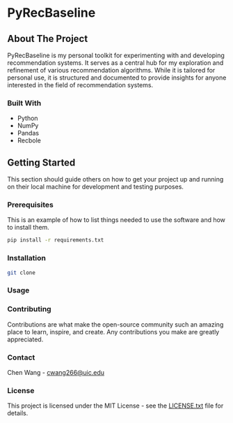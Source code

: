 # PyRecBaseline

## About The Project

PyRecBaseline is my personal toolkit for experimenting with and developing recommendation systems. It serves as a central hub for my exploration and refinement of various recommendation algorithms. While it is tailored for personal use, it is structured and documented to provide insights for anyone interested in the field of recommendation systems.

### Built With
- Python
- NumPy
- Pandas
- Recbole

## Getting Started

This section should guide others on how to get your project up and running on their local machine for development and testing purposes.

### Prerequisites

This is an example of how to list things needed to use the software and how to install them.
```bash
pip install -r requirements.txt
```

### Installation
```bash
git clone
```

### Usage


### Contributing
Contributions are what make the open-source community such an amazing place to learn, inspire, and create. Any contributions you make are greatly appreciated.

### Contact
Chen Wang - cwang266@uic.edu

### License

This project is licensed under the MIT License - see the [LICENSE.txt](LICENSE.txt) file for details.
